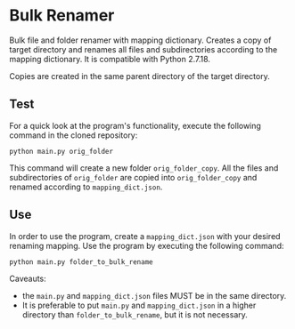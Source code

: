 # Bulk Renamer
 Bulk file and folder renamer with mapping dictionary.
 Creates a copy of target directory and renames all files and subdirectories according to the mapping dictionary.
 It is compatible with Python 2.7.18.
 
 Copies are created in the same parent directory of the target directory.

 ## Test
 For a quick look at the program's functionality, execute the following command in the cloned repository:
 ```
 python main.py orig_folder
 ```
 
 This command will create a new folder `orig_folder_copy`. All the files and subdirectories of `orig_folder` are copied into `orig_folder_copy` and renamed according to `mapping_dict.json`.
 
 ## Use
 In order to use the program, create a `mapping_dict.json` with your desired renaming mapping. 
 Use the program by executing the following command:
 ```
 python main.py folder_to_bulk_rename
 ```

 Caveauts:
 - the `main.py` and `mapping_dict.json` files MUST be in the same directory. 
 - It is preferable to put `main.py` and `mapping_dict.json` in a higher directory than `folder_to_bulk_rename`, but it is not necessary.
